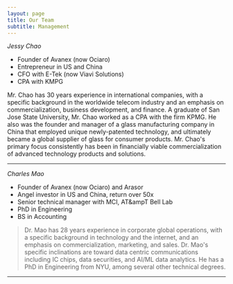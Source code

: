 ```yaml
---
layout: page
title: Our Team
subtitle: Management
---
```


*Jessy Chao*
* Founder of Avanex (now Ociaro)
* Entrepreneur in US and China
* CFO with E-Tek (now Viavi Solutions)
* CPA with KMPG

Mr. Chao has 30 years experience in international companies, with a specific background in the worldwide telecom industry and an emphasis on commercialization, business development, and finance. A graduate of San Jose State University, Mr. Chao worked as a CPA with the firm KPMG. He also was the founder and manager of a glass manufacturing company in China that employed unique newly-patented technology, and ultimately became a global supplier of glass for consumer products. Mr. Chao's primary focus consistently has been in financially viable commercialization of advanced technology products and solutions.

_______

*Charles Mao*
* Founder of Avanex (now Ociaro) and Arasor
* Angel investor in US and China, return over 50x
* Senior technical manager with MCI, AT&ampT Bell Lab
* PhD in Engineering
* BS in Accounting

>Dr. Mao has 28 years experience in corporate global operations, with a specific background in technology and the internet, and an emphasis on commercialization, marketing, and sales. Dr. Mao's specific inclinations are toward data centric communications including IC chips, data securities, and AI/ML data analytics. He has a PhD in Engineering from NYU, among several other technical degrees.

_______